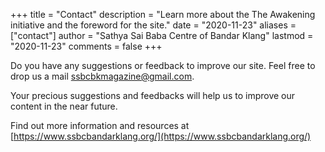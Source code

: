 +++
title = "Contact"
description = "Learn more about the The Awakening initiative and the foreword for the site."
date = "2020-11-23"
aliases = ["contact"]
author = "Sathya Sai Baba Centre of Bandar Klang"
lastmod = "2020-11-23"
comments = false
+++

Do you have any suggestions or feedback to improve our site. Feel free to drop us a mail [ssbcbkmagazine@gmail.com](mailto:ssbcbkmagazine@gmail.com").

Your precious suggestions and feedbacks will help us to improve our content in the near future.

Find out more information and resources at [https://www.ssbcbandarklang.org/](https://www.ssbcbandarklang.org/)
